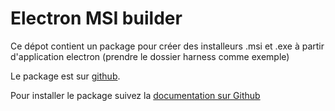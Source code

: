 # Electron MSI builder

Ce dépot contient un package pour créer des installeurs .msi et .exe à partir d'application electron (prendre le dossier harness comme exemple)

Le package est sur [github](https://github.com/swl-sante/electron-wix-msi/packages).

Pour installer le package suivez la [documentation sur Github](https://help.github.com/en/github/managing-packages-with-github-packages/configuring-npm-for-use-with-github-packages#installing-a-package)
